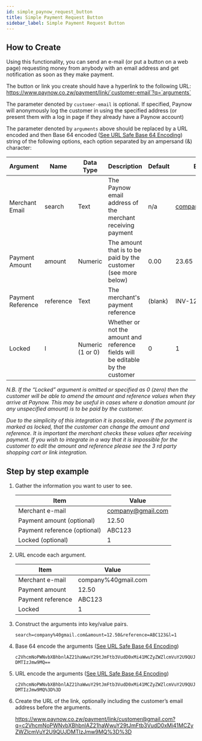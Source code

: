 ```yaml
---
id: simple_paynow_request_button
title: Simple Payment Request Button
sidebar_label: Simple Payment Request Button
---
```

## How to Create

Using this functionality, you can send an e-mail (or put a button on a web page) requesting money from anybody with an email address and get notification as soon as they make payment.

The button or link you create should have a hyperlink to the following URL: https://www.paynow.co.zw/payment/link/`customer-email`?q=`arguments`

The parameter denoted by `customer-email` is optional. If specified, Paynow will anonymously log the customer in using the specified address (or present them with a log in page if they already have a Paynow account)

The parameter denoted by `arguments` above should be replaced by a URL encoded and then Base 64 encoded ([See URL Safe Base 64 Encoding](url_safe_base64_encoding.md)) string of the following options, each option separated by an ampersand (&) character:

Argument|Name|Data Type|Description|Default|Example
---|---|---|---|---|---
Merchant Email|search|Text|The Paynow email address of the merchant receiving payment|n/a|company@gmail.com
Payment Amount|amount|Numeric|The amount that is to be paid by the customer (see more below)|0.00|23.65
Payment Reference|reference|Text|The merchant's payment reference|(blank)|INV-12345
Locked|l|Numeric (1 or 0)|Whether or not the amount and reference fields will be editable by the customer|0|1

*N.B. If the “Locked” argument is omitted or specified as 0 (zero) then the customer will be able to amend the amount and reference values when they arrive at Paynow. This may be useful in cases where a donation amount (or any unspecified amount) is to be paid by the customer.*

*Due to the simplicity of this integration it is possible, even if the payment is marked as locked, that the customer can change the amount and reference. It is important the merchant checks these values after receiving payment. If you wish to integrate in a way that it is impossible for the customer to edit the amount and reference please see the 3 rd party shopping cart or link integration.*

## Step by step example

1. Gather the information you want to user to see.

	Item|Value
	---|---
	Merchant e-mail|company@gmail.com
	Payment amount (optional)|12.50
	Payment reference (optional)|ABC123
	Locked (optional)|1

1. URL encode each argument.

	Item|Value
	---|---
	Merchant e-mail|company%40gmail.com
	Payment amount|12.50
	Payment reference|ABC123
	Locked|1
	
1. Construct the arguments into key/value pairs.

	`search=company%40gmail.com&amount=12.50&reference=ABC123&l=1`
	
1. Base 64 encode the arguments ([See URL Safe Base 64 Encoding](url_safe_base64_encoding.md))

	`c2VhcmNoPWNvbXBhbnlAZ21haWwuY29tJmFtb3VudD0xMi41MCZyZWZlcmVuY2U9QUJDMTIzJmw9MQ==`

1. URL encode the arguments ([See URL Safe Base 64 Encoding](url_safe_base64_encoding.md))

	`c2VhcmNoPWNvbXBhbnlAZ21haWwuY29tJmFtb3VudD0xMi41MCZyZWZlcmVuY2U9QUJDMTIzJmw9MQ%3D%3D`

1. Create the URL of the link, optionally including the customer’s email address before the arguments.

	https://www.paynow.co.zw/payment/link/customer@gmail.com?q=c2VhcmNoPWNvbXBhbnlAZ21haWwuY29tJmFtb3VudD0xMi41MCZyZWZlcmVuY2U9QUJDMTIzJmw9MQ%3D%3D